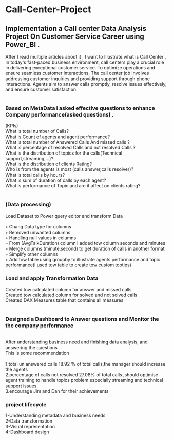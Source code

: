 
# Call-Center-Project
## Implementation a Call center Data Analysis Project On Customer Service Career using Power_BI .


After I read multiple articles about it , I want to Illustrate what is Call Center ,
In today's fast-paced business environment, call centers play a crucial role in delivering exceptional customer service. To optimize operations and ensure seamless customer interactions,
The call center job involves addressing customer inquiries and providing support through phone interactions. Agents aim to answer calls promptly, resolve issues effectively, and ensure customer satisfaction.
<br />
<br />

### Based on MetaData I asked effective questions to enhance Company performance(asked questions) .


(KPIs)<br />
What is  total number of Calls?<br />
What is Count of agents and agent performance?<br />
What is  total number of  Answered Calls And missed calls ?<br />
What is  percentage of resolved Calls and not resolved Calls ?<br />
What is the distribution of topics for the calls(Technical support,streaming,…)?<br />
What is the distribution of clients Rating?<br />
Who is from the agents  is most (calls answer,calls resolver)?<br />
What is total calls  by hours?<br />
What is sum of duration of calls by  each agent?<br />
What is performance of Topic and are it affect on clients rating?<br />
<br />

### (Data processing)

Load Dataset to Power query editor and transform Data<br />
<br />
 ◦ Chang Data type for columns<br />
 ◦ Removed unwanted columns<br /> 
 ◦ Handling null values in columns<br /> 
 ◦ From (AvgTalkDuration) column I added tow column seconds and minutes<br /> 
 ◦ Merge columns (minute,second) to get duration of calls in another format<br />
 ◦ Simplify other columns<br />
 ◦ Add tow table using groupby to illustrate agents performance and topic performance(I used tow table to create tow custom tootips)<br />

### Load and apply Transformation Data
Created tow calculated column for answer and missed calls<br /> 
Created tow calculated column for solved and not solved calls<br />
Created DAX Measures table that contains all measures<br />
 <br />
### Designed a Dashboard to Answer questions and Monitor the the company performance<br /> 
<br />
After understanding business need and finishing data analysis,
and answering  the questions<br /> 
This is some recommendation <br />
<br />
1.total un answered calls 18.92 % of total calls,the manager should increase the agents <br />
2.percentage of calls not resolved 27.08% of total calls ,should optimise agent training to handle topics problem  especially streaming and technical support issues <br />
3.encourage Jim and Dan for their achievements <br />

### project lifecycle 
1-Understanding metadata and business needs <br />
2-Data transformation <br />
3-Visual representation <br />
4-Dashboard design
